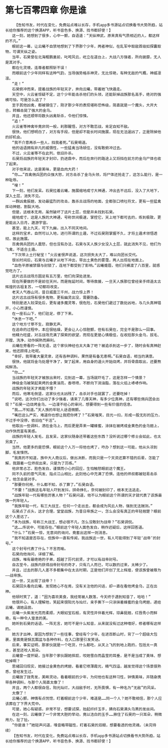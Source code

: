 # 第七百零四章 你是谁
        【告知书友，时代在变化，免费站点难以长存，手机app多书源站点切换看书大势所趋，站长给你推荐的这个换源APP，听书音色多、换源、找书都好使！】
       这一刻，她想到了很多，心中一颤，自语道：“天纵神武，原来真有气质相近的人，都这样的不凡。”
       眼前这一幕，让云曦不自禁地想到了下界那个少年，两者神似，在乱军中取敌首级如探囊取物，可谓天纵之姿。
       当年，石昊曾在北海鲲鹏巢前，叱咤风云，屹立在道台上，大战八方强者，所向披靡，无人是其对手。
       都在化灵境，连尊者都照斩不误！
       而眼前这个少年同样有这种气韵，当场强势格杀神灵，无比惊艳，有种无敌的气概，神威凛凛。
       “走！”
       石昊俯冲而来，提着战族的年轻天才，奔向云曦，带着她飞快遁走。
       天空中，火云雀惊疑不定，这个少年能击杀他们的头领，还能斩掉战族那名高手，绝对的强横可怕，可是怎么逃了？
       至于其他凶禽，都被镇住了，刚才那少年的表现堪称恐怖级，简直就是一个魔头，大开大合，转瞬击毙了强大的金乌。
       并且，他还顺带将数头凶禽斩杀，令他们惊悚。
       “追！”
       火云雀等神禽毕竟非同一般，刹那醒悟，对方不敢恋战，肯定自知不敌。
       很快，他们想明白了，对方有手段，但是却不能长时间施展，现在无法逞凶了，正是除掉他的好机会。
       “我不介意再杀一些人，挡我者死。”石昊喝道。
       他的话语拥有非凡的威慑性，一些猛禽当场顿住，没有敢俯冲过去。
       不过，火云雀等不在此列，依旧扑杀。
       石昊将战族的年轻天才封印，扔进鼎中，而后在奔行的路途上又将挡在前方的金乌尸体也收了起来。
       对于他来说，这是美味，更是血肉大药！
       “你……”百禽佣兵团的众强大怒，对方击杀了金乌头领，将尸体还抢走了，这怎么能行，是一种耻辱。
       “嗖！”
       下一刻，他们发呆。石昊拉着云曦，施展缩地成寸大神通，冲出去不远后，没入了大地下，深入土层，消失不见。
       一群凶禽振翅，发动最猛烈的攻击，轰杀古战场的地面，全都张口喷吐符文，更有一些猛禽挥动神翅，割裂大地。
       但是，这根本无用，虽然破坏了这片土层，但是并未找到石昊。
       缩地成寸，这是人族的大神通，号称世间极速，掌控它，天上地下都可去的，练到极致，更是能出入日月，遨游宇宙。
       甚至，能上九天，可下九幽，出入不同天地间。
       这样的宝术，自然可以入地，进行所谓的土遁，不过石昊刚掌握不久，才将土遁术领悟透彻，故此施展。
       百禽佣兵团的人震怒，但也没有办法，石昊与天人族少女没入土层，就此消失不见，他们为飞禽，不适合土遁。
       “下次带上土行秘宝！”火云雀恨声说道，这次损失太大了，难以向团长交代。
       很长时间后，石昊与云曦才从地下冲出，带出土黄色的雾霭，两人出现在地面上。
       “血色平原被禁锢与封锁了，连地下都受到了影响。”云曦蹙眉，他们只横渡了八百里，就感觉吃力了。
       这片远古战场方圆足有五万里，他们向深处进发。
       现在所要做的不是前往天州，而是拖延时间，等待救援，一旦天人族那位曾经亲手缔造太古辉煌的古祖复苏，一切都将改变。
       老天人气吞山河，昔日威震三千州，战力惊上界！
       这片远古战场有很多鬼物，更有幽灵出没，需要防备。
       特别是进入较深处后，更有诸多魔灵等，很危险，石昊他们避过了数处凶地，与几头真神错开，小心而谨慎。
       在一座石山下，他们驻足，停了下来。
       “休息一下吧。”
       这个地方寸草不生，寂静无声。
       在逃命的过程中，本应很枯燥，更会让人心惊胆颤，但有石昊在，完全不是那么一回事。
       他精力旺盛，对古战场充满了探索的欲望，而现在更是心情极佳，在收拾那头金乌，拔毛、开膛、洗净，动作娴熟而麻利。
       云曦在旁看的一阵无语，这个家伙神经也太大条了吧？被追杀到这一步了，随时会有真神赶来，他还顾得上吃呢。
       “幸好，我带着大量灵泉，还有各种调料，果然是有备无患啊。”石昊自语，相当的满意。
       很快，他就将金乌处理干净了，架了起来，用自身的道火开始烧烤，并将骨鼎取出，还要熬炖鲜汤。
       “你……”
       当战族的年轻天才被放出来时，见到这一幕，当场就吓毛了，这是怎样一个情景？
       神级金乌被架起来烤的金黄油亮，香喷喷，不断向下淌油脂，落在火焰上哧哧作响。
       战族的年轻天才焉能不懵？
       而后，他寒毛倒竖，这家伙也太凶残了，击杀对手也就罢了，还要吃掉！
       “说吧，这次你们出动了多少强者，请来了几尊天神，有多少位真神，还有哪些佣兵团会出现？”石昊一边烧烤金乌，一边漫不经心的审问，想要得到一些有价值的信息。
       “我……不知道。”天人族的年轻人话语微颤。
       “嘴巴这么严实，难道你也想让我把你烤了？”石昊嗤笑，目光一扫，形成一股无形的压力，不过手中没停，依旧在“干活”。
       他取出一些调料，洒在金乌上，而后更是弄来一罐蜂蜜，涂抹在被烤成金黄色的金乌翅上，动作快而富有美感。
       战族的年轻人发毛，且发呆，这家伙随身还带着这些东西？没听说过哪个修士会如此，也太另类了。
       当然，他更多的是恐惧，眼前这个人万一将他也烤了，咋办？想到这一可能，他从头凉到脚，毛发悚然。
       “我真的不知道，族中大人商议后，做出决断，而我只是一个天资还算不错的后辈，怎能了解，我跟着一位师叔出来，只是为了历练。”
       他非常忐忑，脸色发白，谨慎而小心的回应，生怕触怒眼前这个魔王。
       同不久前的意气风发、指点江山相比，此刻他心中充满了恐惧，连他的师叔都被轻易击杀了，他怎会是对手。
       “那要你何用，什么都不知，杀了算了。”石昊自语。
       “不要！”战族这名年轻人吓到发抖，拼命挣扎，奈何被封印了，根本无法逃走。
       “战族年轻一代有哪些厉害人物？”石昊问道，他不认为眼前这个所谓的天才就代表了该族最强一列年轻人。
       “我族年轻一代，有三大战王，任何一个走出去，都会成为风云人物，强到无法揣测。”
       石昊点了点头，这才合理，堂堂战族，为昔日帝族之一，怎么会没有真正的年轻翘楚？眼前这个人差远了。
       “本为战族，号称三大战王，想必很不凡，怎么没敢封为战帝？”石昊调侃。
       “这……传说中，可能存在。”眼前这个年轻人面色发白，稍作迟疑后，这样回答道。
       “什么？”石昊一惊，无意间的询问，竟套出这样一则消息。
       “我不知道是否存在，但族中一直有传闻，我战族这一世，有人可能得到了年轻‘战帝’的封号。”
       这个封号代表了什么？不言而喻。
       石昊向他询问，详细了解。
       战族，唯有最绝艳的子弟，超越了历代前贤，才可以有战帝封号。
       自古至今，战族内获得战帝封号的奇才，只有几人而已，可以数的过来，太稀少了。
       并且，过去的那几人差不多都集中在太古时期，正是他们开创了无上辉煌，使该族曾被尊为——战帝族。
       这一世，又出现了战帝？！
       石昊回头看向云曦，发现她心不在焉，没有关注他的问话，却一直在看他烤金乌，正在出神。
       他顿时笑了，道：“因为喜欢美食，我经常被人数落，今天终于遇到知音了，哈哈！”
       他很开心，有人理解他，笑起来很阳光与灿烂，亲手撕下一只涂抹着蜂蜜的金乌烤翅，递给云曦，请她品尝。
       云曦一头紫发光亮而柔顺，大眼如宝石般，有灵性并伴着光辉，琼鼻挺翘，红唇秀小而鲜艳，有一种令人窒息的美。
       她听到石昊的话语，一阵无言，她可不是什么知音，从来就没有过这种嗜好，修者哪有这样的。
       她方才出神，是因为想到了一些往事，曾经有个少年，在进百断山时，背了一个超级大包裹，里面竟是锅瓦瓢盆与各种作料，在入口那里引发笑话。
       后来，事实证明，那家伙就是一个吃货，什么都吃，从天上飞的到地上跑的，包括太一真水，甚至还咬人耳朵。
       云曦曾一度怀疑，当年那个家伙跟她摔跤，咬她雪白而晶莹的耳垂，是不是当成了美味、想吃掉啊？
       思绪回归现实，她接过金黄色的烤翅，看着它喷薄霞光，精气四溢，越发觉得这个场景很熟悉，曾经发生过。
       云曦拢了拢秀发，美眸灵动，看着眼前的少年，为何他也有这种习性，钟情美味，并随身携带各种调料，与那个人简直太像了！
       并且，两个人都很自信，阳光灿烂，大战敌手时，无所畏惧，有一种名为“无敌”的风采。
       太像了！
       云曦心颤，神情有点恍惚，盯着眼前这个少年，难道是……同一个人？她不敢相信，那个人应该葬在了下界大荒中。
       可是，她心有疑惑，非常不甘，想要试探，抬起纤纤玉手，拂向石昊满头乌黑的发丝间。
       在这一刻，云曦做了一个非常大胆的举动，竟以洁白的玉手……揪住了石昊的一只耳朵，稍微用力，扯了扯。
       “你是谁？”她轻声问道，嗓音略带磁性，盯着石昊的双眼，想要看透的他灵魂。（未完待续）
       【告知书友，时代在变化，免费站点难以长存，手机app多书源站点切换看书大势所趋，站长给你推荐的这个换源APP，听书音色多、换源、找书都好使！】